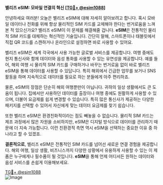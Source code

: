 **벨리즈 eSIM: 모바일 연결의 혁신 [[TG💪+ @esim1088](https://t.me/s/esim1088)]**

안녕하세요 여러분! 오늘은 벨리즈 eSIM에 대해 자세히 알아보려고 합니다. 혹시 모바일 데이터나 전화를 위해 항상 물리적인 SIM 카드를 교체해야 한다는 번거로움을 느껴본 적 있으신가요? 벨리즈 eSIM이 이 문제를 해결해줄 겁니다. **eSIM**은 전통적인 물리적 SIM 카드를 대체하는 혁신적인 기술입니다. 간단히 말해, 스마트폰이나 태블릿에서 직접 QR 코드를 스캔하거나 온라인으로 설정하면 바로 사용할 수 있어요.

벨리즈 eSIM은 세계 각국에서 사용 가능한 글로벌 서비스를 제공합니다. 여행 중에도 현지 통신사와 함께 데이터와 음성 통화를 사용할 수 있는 유연성을 제공합니다. 예를 들어, 해외 여행 시 물리적 SIM 카드를 구매하거나 바꾸는 번거로움 없이 바로 벨리즈 eSIM을 통해 데이터를 사용할 수 있답니다. 특히 해외에서 긴급한 업무를 보거나 SNS 활동을 하며 지속적으로 데이터를 필요로 하는 분들에게 아주 편리하죠.

물론, eSIM의 장점은 단순히 해외 여행뿐만이 아닙니다. 귀하의 일상 생활에서도 큰 도움이 됩니다. 집에서만 사용하던 데이터를 출장이나 여행 중에도 원활하게 사용할 수 있으며, 더불어 요금제를 쉽게 변경할 수 있습니다. 특히 많은 통신사가 제공하는 다양한 패키지를 선택할 수 있어서 자신에게 맞는 데이터 요금제를 찾기 쉽습니다.

또한 벨리즈 eSIM은 환경친화적이라는 점도 빼놓을 수 없습니다. 물리적 SIM 카드는 제조 과정에서 많은 자원을 소비하지만, eSIM은 디지털 방식으로 데이터를 관리하기 때문에 더 지속 가능합니다. 이런 친환경적 측면 역시 eSIM을 선택하는 중요한 이유 중 하나라고 할 수 있겠죠.

**결론적으로**, 벨리즈 eSIM은 전통적인 SIM 카드를 넘어선 새로운 연결 경험을 제공합니다. 해외 여행, 일상 생활, 비즈니스까지 다양한 상황에서 유용하게 사용할 수 있는 이 제품은 누구에게나 필수품이 될 것입니다. **eSIM**을 통해 언제 어디서든 원하는 데이터와 음성 서비스를 손쉽게 이용해보세요. 

[TG💪+ @esim1088](https://t.me/s/esim1088)  
![Image](https://i.postimg.cc/Y0z9fWf4/image.png)